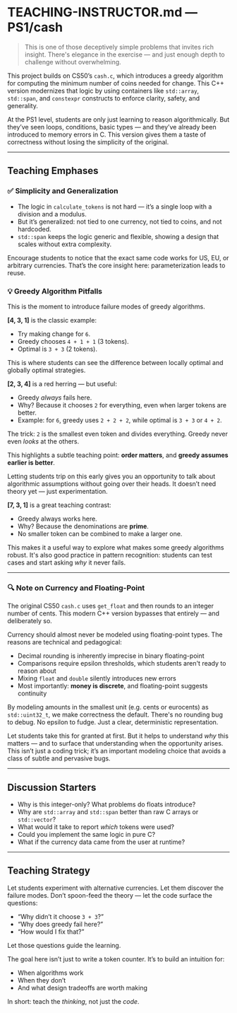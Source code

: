 # TEACHING-INSTRUCTOR.md — PS1/cash

> This is one of those deceptively simple problems that invites rich insight. There's elegance in the exercise — and just enough depth to challenge without overwhelming.

This project builds on CS50’s `cash.c`, which introduces a greedy algorithm for computing the minimum number of coins needed for change. This C++ version modernizes that logic by using containers like `std::array`, `std::span`, and `constexpr` constructs to enforce clarity, safety, and generality.

At the PS1 level, students are only just learning to reason algorithmically. But they’ve seen loops, conditions, basic types — and they’ve already been introduced to memory errors in C. This version gives them a taste of correctness without losing the simplicity of the original.

---

## Teaching Emphases

### ✅ Simplicity and Generalization

* The logic in `calculate_tokens` is not hard — it’s a single loop with a division and a modulus.
* But it’s generalized: not tied to one currency, not tied to coins, and not hardcoded.
* `std::span` keeps the logic generic and flexible, showing a design that scales without extra complexity.

Encourage students to notice that the exact same code works for US, EU, or arbitrary currencies. That’s the core insight here: parameterization leads to reuse.

### 💡 Greedy Algorithm Pitfalls

This is the moment to introduce failure modes of greedy algorithms.

**\[4, 3, 1]** is the classic example:

* Try making change for `6`.
* Greedy chooses `4 + 1 + 1` (3 tokens).
* Optimal is `3 + 3` (2 tokens).

This is where students can see the difference between locally optimal and globally optimal strategies.

**\[2, 3, 4]** is a red herring — but useful:

* Greedy *always* fails here.
* Why? Because it chooses `2` for everything, even when larger tokens are better.
* Example: for `6`, greedy uses `2 + 2 + 2`, while optimal is `3 + 3` or `4 + 2`.

The trick: `2` is the smallest even token and divides everything. Greedy never even *looks* at the others.

This highlights a subtle teaching point: **order matters**, and **greedy assumes earlier is better**.

Letting students trip on this early gives you an opportunity to talk about algorithmic assumptions without going over their heads. It doesn’t need theory yet — just experimentation.

**\[7, 3, 1]** is a great teaching contrast:

* Greedy always works here.
* Why? Because the denominations are **prime**.
* No smaller token can be combined to make a larger one.

This makes it a useful way to explore what makes some greedy algorithms robust. It's also good practice in pattern recognition: students can test cases and start asking *why* it never fails.

---

### 🔍 Note on Currency and Floating-Point

The original CS50 `cash.c` uses `get_float` and then rounds to an integer number of cents. This modern C++ version bypasses that entirely — and deliberately so.

Currency should almost never be modeled using floating-point types. The reasons are technical and pedagogical:

* Decimal rounding is inherently imprecise in binary floating-point
* Comparisons require epsilon thresholds, which students aren't ready to reason about
* Mixing `float` and `double` silently introduces new errors
* Most importantly: **money is discrete**, and floating-point suggests continuity

By modeling amounts in the smallest unit (e.g. cents or eurocents) as `std::uint32_t`, we make correctness the default. There's no rounding bug to debug. No epsilon to fudge. Just a clear, deterministic representation.

Let students take this for granted at first. But it helps to understand *why* this matters — and to surface that understanding when the opportunity arises. This isn’t just a coding trick; it’s an important modeling choice that avoids a class of subtle and pervasive bugs.

---

## Discussion Starters

* Why is this integer-only? What problems do floats introduce?
* Why are `std::array` and `std::span` better than raw C arrays or `std::vector`?
* What would it take to report *which* tokens were used?
* Could you implement the same logic in pure C?
* What if the currency data came from the user at runtime?

---

## Teaching Strategy

Let students experiment with alternative currencies. Let them discover the failure modes. Don’t spoon-feed the theory — let the code surface the questions:

* “Why didn’t it choose `3 + 3`?”
* “Why does greedy fail here?”
* “How would I fix that?”

Let those questions guide the learning.

The goal here isn’t just to write a token counter. It’s to build an intuition for:

* When algorithms work
* When they don’t
* And what design tradeoffs are worth making

In short: teach the *thinking*, not just the *code*.
